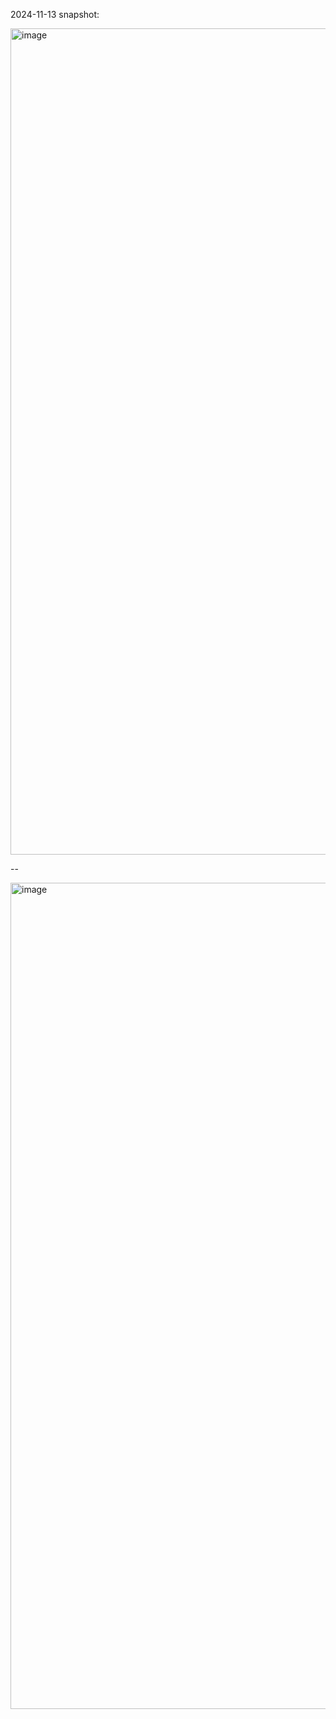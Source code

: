 2024-11-13 snapshot:

<img width="1322" alt="image" src="https://github.com/user-attachments/assets/eaee4e47-fa52-4533-99e8-d90c94bead98">

--

<img width="1322" alt="image" src="https://github.com/user-attachments/assets/5ad071fc-5ac0-4458-844f-2d9e777df08c">
